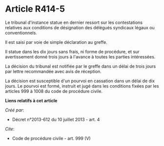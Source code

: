# Article R414-5

Le tribunal d'instance statue en dernier ressort sur les contestations relatives aux conditions de désignation des délégués
syndicaux légaux ou conventionnels. 

Il est saisi par voie de simple déclaration au greffe. 

Il statue dans les dix jours sans frais, ni forme de procédure, et sur avertissement donné trois jours à l'avance à toutes
les parties intéressées. 

La décision du tribunal est notifiée par le greffe dans un délai de trois jours par lettre recommandée avec avis de
réception. 

La décision est susceptible d'un pourvoi en cassation dans un délai de dix jours. Le pourvoi est formé, instruit et jugé dans
les conditions fixées par les articles 999 à 1008 du code de procédure civile.

**Liens relatifs à cet article**

_Créé par_:

  - Décret n°2013-612 du 10 juillet 2013 - art. 4

_Cite_:

  - Code de procédure civile - art. 999 (V)
